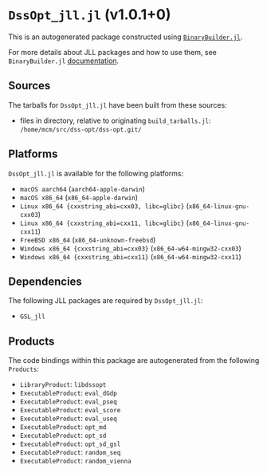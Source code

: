 # `DssOpt_jll.jl` (v1.0.1+0)

This is an autogenerated package constructed using [`BinaryBuilder.jl`](https://github.com/JuliaPackaging/BinaryBuilder.jl).

For more details about JLL packages and how to use them, see `BinaryBuilder.jl` [documentation](https://juliapackaging.github.io/BinaryBuilder.jl/dev/jll/).

## Sources

The tarballs for `DssOpt_jll.jl` have been built from these sources:

* files in directory, relative to originating `build_tarballs.jl`: `/home/mcm/src/dss-opt/dss-opt.git/`

## Platforms

`DssOpt_jll.jl` is available for the following platforms:

* `macOS aarch64` (`aarch64-apple-darwin`)
* `macOS x86_64` (`x86_64-apple-darwin`)
* `Linux x86_64 {cxxstring_abi=cxx03, libc=glibc}` (`x86_64-linux-gnu-cxx03`)
* `Linux x86_64 {cxxstring_abi=cxx11, libc=glibc}` (`x86_64-linux-gnu-cxx11`)
* `FreeBSD x86_64` (`x86_64-unknown-freebsd`)
* `Windows x86_64 {cxxstring_abi=cxx03}` (`x86_64-w64-mingw32-cxx03`)
* `Windows x86_64 {cxxstring_abi=cxx11}` (`x86_64-w64-mingw32-cxx11`)

## Dependencies

The following JLL packages are required by `DssOpt_jll.jl`:

* `GSL_jll`

## Products

The code bindings within this package are autogenerated from the following `Products`:

* `LibraryProduct`: `libdssopt`
* `ExecutableProduct`: `eval_dGdp`
* `ExecutableProduct`: `eval_pseq`
* `ExecutableProduct`: `eval_score`
* `ExecutableProduct`: `eval_useq`
* `ExecutableProduct`: `opt_md`
* `ExecutableProduct`: `opt_sd`
* `ExecutableProduct`: `opt_sd_gsl`
* `ExecutableProduct`: `random_seq`
* `ExecutableProduct`: `random_vienna`
